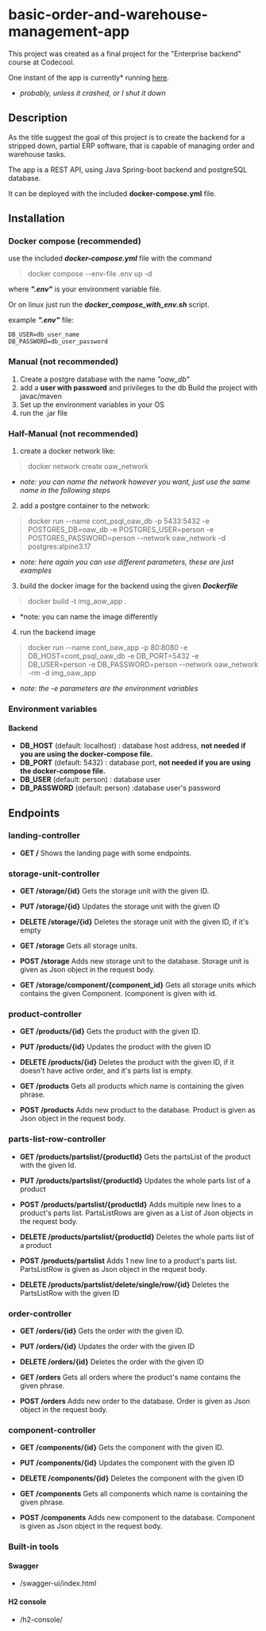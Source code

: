 # basic-order-and-warehouse-management-app
This project was created as a final project for the "Enterprise backend" course at Codecool.

One instant of the app is currently* running [here](http://129.151.211.224/).

* *probably, unless it crashed, or I shut it down*

## Description

As the title suggest the goal of this project is to create the backend for a stripped down, partial ERP software, that is capable of managing order and warehouse tasks.

The app is a REST API, using Java Spring-boot backend and postgreSQL database.

It can be deployed with the included **docker-compose.yml** file.
 
## Installation

### Docker compose (recommended)

use the included ***docker-compose.yml*** file with the command

> docker compose --env-file .env up -d

where ***".env"*** is your environment variable file.

Or on linux just run the ***docker_compose_with_env.sh*** script.

example ***".env"*** file:

    DB_USER=db_user_name
    DB_PASSWORD=db_user_password

### Manual (not recommended)

1) Create a postgre database with the name *"oaw_db"*
2) add a **user with password** and privileges to the db 
Build the project with javac/maven
3) Set up the environment variables in your OS
4) run the .jar file

### Half-Manual (not recommended)

1) create a docker network like:

> docker network create oaw_network

* *note: you can name the network however you want, just use the same name in the following steps*

2) add a postgre container to the network:

> docker run --name cont_psql_oaw_db -p 5433:5432 -e POSTGRES_DB=oaw_db -e POSTGRES_USER=person -e POSTGRES_PASSWORD=person --network oaw_network -d postgres:alpine3.17

* *note: here again you can use different parameters, these are just examples*

3) build the docker image for the backend using the given ***Dockerfile***

> docker build -t img_aow_app .

* *note: you can name the image differently

4) run the backend image

> docker run --name cont_oaw_app -p 80:8080 -e DB_HOST=cont_psql_oaw_db -e DB_PORT=5432 -e DB_USER=person -e DB_PASSWORD=person --network oaw_network -rm -d img_oaw_app

* *note: the -e parameters are the environment variables*

### Environment variables

#### Backend

- **DB_HOST** (default: localhost) : database host address, **not needed if you are using the docker-compose file.**
- **DB_PORT** (default: 5432) : database port, **not needed if you are using the docker-compose file.**
- **DB_USER** (default: person) : database user
- **DB_PASSWORD** (default: person) :database user's password

## Endpoints

### landing-controller

- **GET
/**
Shows the landing page with some endpoints.

### storage-unit-controller

- **GET
/storage/{id}**
Gets the storage unit with the given ID.

- **PUT
/storage/{id}**
Updates the storage unit with the given ID

- **DELETE
/storage/{id}**
Deletes the storage unit with the given ID, if it's empty

- **GET
/storage**
Gets all storage units.

- **POST
/storage**
Adds new storage unit to the database. Storage unit is given as Json object in the request body.

- **GET
/storage/component/{component_id}**
Gets all storage units which contains the given Component. (component is given with id.

### product-controller

- **GET
/products/{id}**
Gets the product with the given ID.

- **PUT
/products/{id}**
Updates the product with the given ID

- **DELETE
/products/{id}**
Deletes the product with the given ID, if it doesn't have active order, and it's parts list is empty.

- **GET
/products**
Gets all products which name is containing the given phrase.

- **POST
/products**
Adds new product to the database. Product is given as Json object in the request body.

### parts-list-row-controller

- **GET
/products/partslist/{productId}**
Gets the partsList of the product with the given Id.

- **PUT
/products/partslist/{productId}**
Updates the whole parts list of a product

- **POST
/products/partslist/{productId}**
Adds multiple new lines to a product's parts list. PartsListRows are given as a List of Json objects in the request body.

- **DELETE
/products/partslist/{productId}**
Deletes the whole parts list of a product

- **POST
/products/partslist**
Adds 1 new line to a product's parts list. PartsListRow is given as Json object in the request body.

- **DELETE
/products/partslist/delete/single/row/{id}**
Deletes the PartsListRow with the given ID

### order-controller

- **GET
/orders/{id}**
Gets the order with the given ID.

- **PUT
/orders/{id}**
Updates the order with the given ID

- **DELETE
/orders/{id}**
Deletes the order with the given ID

- **GET
/orders**
Gets all orders where the product's name contains the given phrase.

- **POST
/orders**
Adds new order to the database. Order is given as Json object in the request body.

### component-controller

- **GET
/components/{id}**
Gets the component with the given ID.

- **PUT
/components/{id}**
Updates the component with the given ID

- **DELETE
/components/{id}**
Deletes the component with the given ID

- **GET
/components**
Gets all components which name is containing the given phrase.

- **POST
/components**
Adds new component to the database. Component is given as Json object in the request body.

### Built-in tools

#### Swagger

- /swagger-ui/index.html

#### H2 console

- /h2-console/